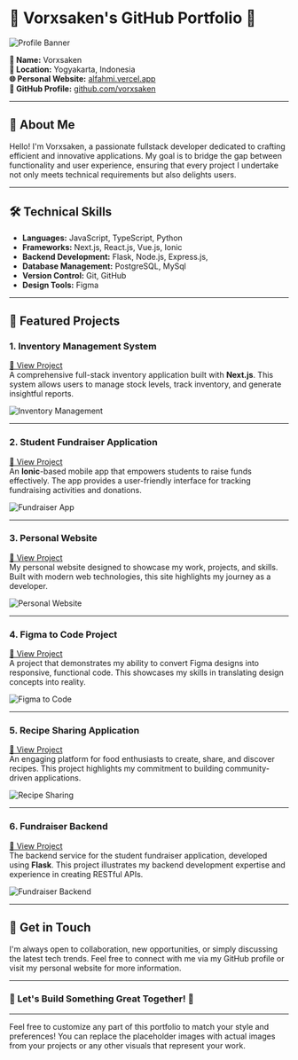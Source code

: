 # 🌟 Vorxsaken's GitHub Portfolio 🌟

![Profile Banner](https://i.giphy.com/media/v1.Y2lkPTc5MGI3NjExMHVmc3I2dXkycWd4eGJoY3h0MzJrZ3p2azFreHlrMngzcmw4cWdiZCZlcD12MV9pbnRlcm5hbF9naWZfYnlfaWQmY3Q9Zw/FeVg8ViEczcxG/giphy.gif)

**👤 Name:** Vorxsaken  
**📍 Location:** Yogyakarta, Indonesia  
**🌐 Personal Website:** [alfahmi.vercel.app](https://alfahmi.vercel.app)  
**🐙 GitHub Profile:** [github.com/vorxsaken](https://github.com/vorxsaken)  

---

## 🎯 About Me

Hello! I'm Vorxsaken, a passionate fullstack developer dedicated to crafting efficient and innovative applications. My goal is to bridge the gap between functionality and user experience, ensuring that every project I undertake not only meets technical requirements but also delights users.

---

## 🛠️ Technical Skills

- **Languages:** JavaScript, TypeScript, Python
- **Frameworks:** Next.js, React.js, Vue.js, Ionic
- **Backend Development:** Flask, Node.js, Express.js,
- **Database Management:** PostgreSQL, MySql
- **Version Control:** Git, GitHub
- **Design Tools:** Figma

---

## 🚀 Featured Projects

### 1. **Inventory Management System** 
[🔗 View Project](https://github.com/vorxsaken/inventory-public)  
A comprehensive full-stack inventory application built with **Next.js**. This system allows users to manage stock levels, track inventory, and generate insightful reports. 

![Inventory Management](https://via.placeholder.com/300x200?text=Inventory+Management)

---

### 2. **Student Fundraiser Application** 
[🔗 View Project](https://github.com/vorxsaken/fundraiser-client-public)  
An **Ionic**-based mobile app that empowers students to raise funds effectively. The app provides a user-friendly interface for tracking fundraising activities and donations.

![Fundraiser App](https://via.placeholder.com/300x200?text=Fundraiser+App)

---

### 3. **Personal Website** 
[🔗 View Project](https://github.com/vorxsaken/personal-website-v1-lite)  
My personal website designed to showcase my work, projects, and skills. Built with modern web technologies, this site highlights my journey as a developer.

![Personal Website](https://via.placeholder.com/300x200?text=Personal+Website)

---

### 4. **Figma to Code Project** 
[🔗 View Project](https://github.com/vorxsaken/clone-list)  
A project that demonstrates my ability to convert Figma designs into responsive, functional code. This showcases my skills in translating design concepts into reality.

![Figma to Code](https://via.placeholder.com/300x200?text=Figma+to+Code)

---

### 5. **Recipe Sharing Application** 
[🔗 View Project](https://github.com/vorxsaken/recipe-public)  
An engaging platform for food enthusiasts to create, share, and discover recipes. This project highlights my commitment to building community-driven applications.

![Recipe Sharing](https://via.placeholder.com/300x200?text=Recipe+Sharing)

---

### 6. **Fundraiser Backend** 
[🔗 View Project](https://github.com/vorxsaken/fundraiser-backend-public)  
The backend service for the student fundraiser application, developed using **Flask**. This project illustrates my backend development expertise and experience in creating RESTful APIs.

![Fundraiser Backend](https://via.placeholder.com/300x200?text=Fundraiser+Backend)

---

## 💬 Get in Touch

I'm always open to collaboration, new opportunities, or simply discussing the latest tech trends. Feel free to connect with me via my GitHub profile or visit my personal website for more information.

---

### 🌟 Let's Build Something Great Together! 🌟

---

Feel free to customize any part of this portfolio to match your style and preferences! You can replace the placeholder images with actual images from your projects or any other visuals that represent your work.
